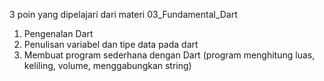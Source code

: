 3 poin yang dipelajari dari materi 03_Fundamental_Dart

1. Pengenalan Dart
2. Penulisan variabel dan tipe data pada dart
3. Membuat program sederhana dengan Dart (program menghitung luas, keliling, volume, menggabungkan string)
